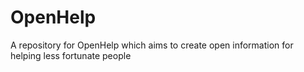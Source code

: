 # OpenHelp
A repository for OpenHelp which aims to create open information for helping less fortunate people

